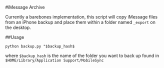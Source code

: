 #iMessage Archive

Currently a barebones implementation, this script will copy iMessage files from an iPhone backup and place them within a folder named `_export` on the desktop. 

##Usage

`python backup.py "$backup_hash$`

where `$backup_hash` is the name of the folder you want to back up found in `$HOME/Library/Application Support/MobileSync`
